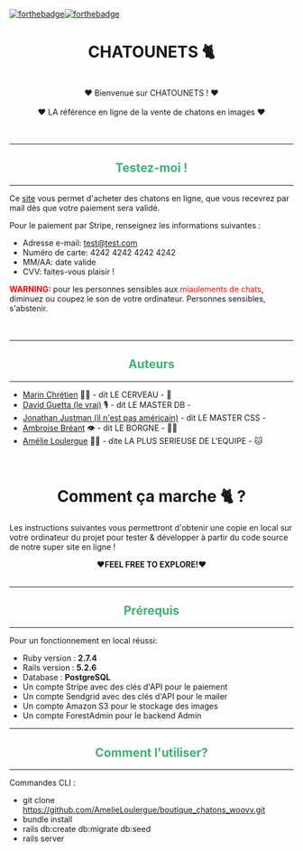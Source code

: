 [![forthebadge](https://forthebadge.com/images/badges/built-with-love.svg)](https://forthebadge.com)[![forthebadge](https://forthebadge.com/images/badges/made-with-ruby.svg)](https://forthebadge.com)
# <center>CHATOUNETS &#128008;</center>
<br>
<center>❤️ Bienvenue sur CHATOUNETS ! ❤️</center><br/>
<center>❤️ LA référence en ligne de la vente de chatons en images ❤️</center>
<br><br>

***
## <center><span style="color:MediumSeaGreen">Testez-moi !</span></center>
***
Ce [site](https://chatounets.herokuapp.com/) vous permet d'acheter des chatons en ligne, que vous recevrez par mail dès que votre paiement sera validé. 

Pour le paiement par Stripe, renseignez les informations suivantes :
* Adresse e-mail: test@test.com 
* Numéro de carte: 4242 4242 4242 4242 
* MM/AA: date valide
* CVV: faites-vous plaisir !

<span style="color:red">**WARNING:**</span> pour les personnes sensibles aux <span style="color:red">miaulements de chats</span>, diminuez ou coupez le son de votre ordinateur. Personnes sensibles, s'abstenir. 
<br><br><br>
***
## <center><span style="color:MediumSeaGreen">Auteurs</span></center>
***

- [Marin Chrétien](https://github.com/marinmari) 🏄‍♂️ - dit LE CERVEAU -  🧠
- [David Guetta (le vrai)](https://github.com/davguetta) 🎙️ - dit LE MASTER DB - 
- [Jonathan Justman (il n'est pas américain)](https://github.com/Justmanovic) - dit LE MASTER CSS - 
- [Ambroise Bréant](https://github.com/ambizance) 👁️ - dit LE BORGNE - 🏴‍☠️
- [Amélie Loulergue](https://github.com/AmelieLoulergue) 💁‍♀️ - dite LA PLUS SERIEUSE DE L'EQUIPE - 🐱

<br>

# <center>Comment ça marche &#128008; ?</center>
Les instructions suivantes vous permettront d'obtenir une copie en local sur votre ordinateur du projet pour tester & développer à partir du code source de notre super site en ligne ! <br/>
**<center> ❤️FEEL FREE TO EXPLORE!❤️ </center>**<br>


***
## <center><span style="color:MediumSeaGreen">Prérequis</span></center>
***

Pour un fonctionnement en local réussi:
- Ruby version : **2.7.4** 
- Rails version : **5.2.6**
- Database : **PostgreSQL**
- Un compte Stripe avec des clés d'API pour le paiement
- Un compte Sendgrid avec des clés d'API pour le mailer
- Un compte Amazon S3 pour le stockage des images 
- Un compte ForestAdmin pour le backend Admin 

***
## <center><span style="color:MediumSeaGreen">Comment l'utiliser?</span></center>
***

Commandes CLI : 
- git clone https://github.com/AmelieLoulergue/boutique_chatons_woovv.git
- bundle install
- rails db:create db:migrate db:seed
- rails server 


